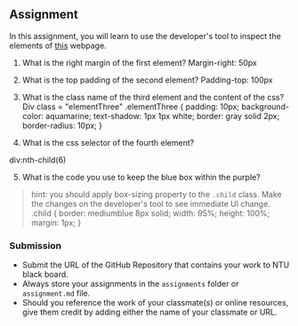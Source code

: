 ## Assignment

In this assignment, you will learn to use the developer's tool to inspect the elements of [this](https://nznznh.csb.app/) webpage.

1. What is the right margin of the first element? 
Margin-right: 50px

2. What is the top padding of the second element?
Padding-top: 100px

3. What is the class name of the third element and the content of the css?
Div class = "elementThree"
.elementThree 
{
    padding: 10px;
    background-color: aquamarine;
    text-shadow: 1px 1px white;
    border: gray solid 2px;
    border-radius: 10px;
}

4. What is the css selector of the fourth element?
<body>div:nth-child(6)

5. What is the code you use to keep the blue box within the purple?
> hint: you should apply box-sizing property to the `.child` class. Make the changes on the developer's tool to see immediate UI change.
.child 
{
    border: mediumblue 8px solid;
    width: 95%;
    height: 100%;
    margin: 1px;
}

### Submission 

- Submit the URL of the GitHub Repository that contains your work to NTU black board.
- Always store your assignments in the `assignments` folder or `assignment.md` file.
- Should you reference the work of your classmate(s) or online resources, give them credit by adding either the name of your classmate or URL. 